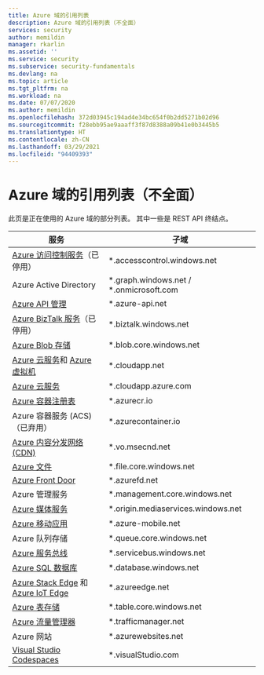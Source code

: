 ```yaml
---
title: Azure 域的引用列表
description: Azure 域的引用列表（不全面）
services: security
author: memildin
manager: rkarlin
ms.assetid: ''
ms.service: security
ms.subservice: security-fundamentals
ms.devlang: na
ms.topic: article
ms.tgt_pltfrm: na
ms.workload: na
ms.date: 07/07/2020
ms.author: memildin
ms.openlocfilehash: 372d03945c194ad4e34bc654f0b2dd5271b02d96
ms.sourcegitcommit: f28ebb95ae9aaaff3f87d8388a09b41e0b3445b5
ms.translationtype: HT
ms.contentlocale: zh-CN
ms.lasthandoff: 03/29/2021
ms.locfileid: "94409393"
---
```

# <a name="reference-list-of-azure-domains-not-comprehensive"></a>Azure 域的引用列表（不全面）

此页是正在使用的 Azure 域的部分列表。 其中一些是 REST API 终结点。


|服务  |子域  |
|---------|---------|
|[Azure 访问控制服务](https://azure.microsoft.com/blog/one-month-retirement-notice-access-control-service/)（已停用）|*.accesscontrol.windows.net|
|Azure Active Directory|*.graph.windows.net / *.onmicrosoft.com|
|[Azure API 管理](https://azure.microsoft.com/services/api-management/)|*.azure-api.net|
|[Azure BizTalk 服务](https://azure.microsoft.com/pricing/details/biztalk-services/)（已停用）|*.biztalk.windows.net|
|[Azure Blob 存储](../../storage/blobs/index.yml)|*.blob.core.windows.net|
|[Azure 云服务](../../cloud-services/cloud-services-choose-me.md)和 [Azure 虚拟机](../../virtual-machines/index.yml)|*.cloudapp.net|
|[Azure 云服务](../../cloud-services/cloud-services-choose-me.md)|*.cloudapp.azure.com|
|[Azure 容器注册表](https://azure.microsoft.com/services/container-registry/)|*.azurecr.io|
|Azure 容器服务 (ACS)（已弃用）|*.azurecontainer.io|
|[Azure 内容分发网络 (CDN)](https://azure.microsoft.com/services/cdn/)|*.vo.msecnd.net|
|[Azure 文件](../../storage/files/storage-files-introduction.md)|*.file.core.windows.net|
|[Azure Front Door](https://azure.microsoft.com/services/frontdoor/)|*.azurefd.net|
|Azure 管理服务|*.management.core.windows.net|
|[Azure 媒体服务](https://azure.microsoft.com/services/media-services/)|*.origin.mediaservices.windows.net|
|[Azure 移动应用](https://azure.microsoft.com/services/app-service/mobile/)|*.azure-mobile.net|
|Azure 队列存储|*.queue.core.windows.net|
|[Azure 服务总线](../../service-bus-messaging/service-bus-messaging-overview.md)|*.servicebus.windows.net|
|[Azure SQL 数据库](https://azure.microsoft.com/services/sql-database/)|*.database.windows.net|
|[Azure Stack Edge](https://azure.microsoft.com/products/azure-stack/edge/) 和 [Azure IoT Edge](https://azure.microsoft.com/services/iot-edge/)|*.azureedge.net|
|[Azure 表存储](../../storage/tables/table-storage-overview.md)|*.table.core.windows.net|
|[Azure 流量管理器](../../traffic-manager/traffic-manager-overview.md)|*.trafficmanager.net|
|Azure 网站|*.azurewebsites.net|
|[Visual Studio Codespaces](https://visualstudio.microsoft.com/services/visual-studio-codespaces/)|*.visualStudio.com|